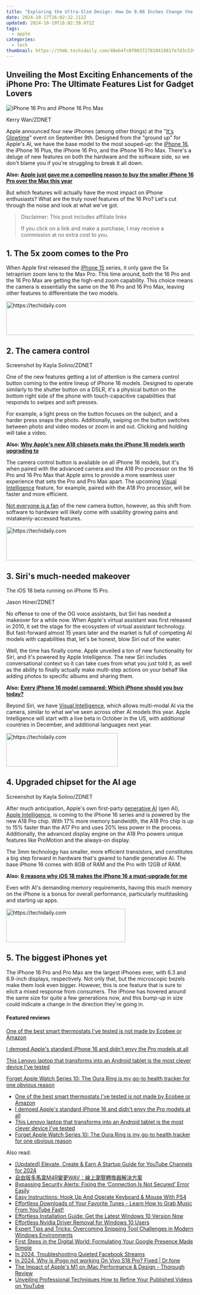 ```yaml
---
title: "Exploring the Ultra-Slim Design: How Do 0.08 Inches Change the Game for Latest iPads?"
date: 2024-10-17T16:02:32.112Z
updated: 2024-10-19T16:02:39.072Z
tags:
  - apple
categories:
  - tech
thumbnail: https://thmb.techidaily.com/48eb4fc0f083727828418817e7d3c53949a229ffb44504b07d25f967a878becd.png
---
```


## Unveiling the Most Exciting Enhancements of the iPhone Pro: The Ultimate Features List for Gadget Lovers

![iPhone 16 Pro and iPhone 16 Pro Max](https://www.zdnet.com/a/img/resize/ecdc975d54551dbb623a74b3e54441a100b1d898/2024/09/09/b0a06ebc-0118-4110-a3ef-0f8796d24d12/dsc02129.jpg?auto=webp&width=1280)

Kerry Wan/ZDNET

Apple announced four new iPhones (among other things) at the "[It's Glowtime](https://www.zdnet.com/article/everything-we-expect-at-apples-iphone-16-event-ai-features-airpods-apple-watch-series-10-more/)" event on September 9th. Designed from the "ground up" for Apple's AI, we have the base model to the most souped-up: the [iPhone 16](https://www.zdnet.com/article/when-is-the-iphone-16-coming-out-what-to-know-and-where-to-preorder/), the iPhone 16 Plus, the iPhone 16 Pro, and the iPhone 16 Pro Max. There's a deluge of new features on both the hardware and the software side, so we don't blame you if you're struggling to break it all down. 

**Also: [Apple just gave me a compelling reason to buy the smaller iPhone 16 Pro over the Max this year](https://www.zdnet.com/article/apple-just-gave-me-a-compelling-reason-to-buy-the-smaller-iphone-16-pro-over-the-max-this-year/)**

But which features will actually have the most impact on iPhone enthusiasts? What are the truly novel features of the 16 Pro? Let's cut through the noise and look at what we've got. 

>  Disclaimer: This post includes affiliate links
>
>  If you click on a link and make a purchase, I may receive a commission at no extra cost to you.
>

## 1\. The 5x zoom comes to the Pro

When Apple first released the [iPhone 15](https://www.zdnet.com/article/iphone-15-plus-review/) series, it only gave the 5x tetraprism zoom lens to the Max Pro. This time around, both the 16 Pro and the 16 Pro Max are getting the high-end zoom capability. This choice means the camera is essentially the same on the 16 Pro and 16 Pro Max, leaving other features to differentiate the two models. 

<!-- affiliate ads begin -->
<a href="https://laganoo.pxf.io/c/5597632/1657399/16446" target="_top" id="1657399">
  <img src="//a.impactradius-go.com/display-ad/16446-1657399" border="0" alt="https://techidaily.com" width="728" height="90"/>
</a>
<img height="0" width="0" src="https://laganoo.pxf.io/i/5597632/1657399/16446" style="position:absolute;visibility:hidden;" border="0" />
<!-- affiliate ads end -->

## 2\. The camera control

Screenshot by Kayla Solino/ZDNET

One of the new features getting a lot of attention is the camera control button coming to the entire lineup of iPhone 16 models. Designed to operate similarly to the shutter button on a DSLR, it's a physical button on the bottom right side of the phone with touch-capacitive capabilities that responds to swipes and soft presses. 

For example, a light press on the button focuses on the subject, and a harder press snaps the photo. Additionally, swiping on the button switches between photo and video modes or zoom in and out. Clicking and holding will take a video. 

**Also: [Why Apple's new A18 chipsets make the iPhone 16 models worth upgrading to](https://www.zdnet.com/article/why-apples-new-a18-chipsets-make-the-iphone-16-models-worth-upgrading-to/)**

The camera control button is available on all iPhone 16 models, but it's when paired with the advanced camera and the A18 Pro processor on the 16 Pro and 16 Pro Max that Apple aims to provide a more seamless user experience that sets the Pro and Pro Max apart. The upcoming [Visual Intelligence](https://www.zdnet.com/article/apple-adds-google-lens-like-visual-intelligence-to-the-iphone-16-camera/) feature, for example, paired with the A18 Pro processor, will be faster and more efficient. 

[Not everyone is a fan](https://www.zdnet.com/article/i-want-to-be-excited-about-the-iphone-16s-new-camera-button-but-cant-for-now/) of the new camera button, however, as this shift from software to hardware will likely come with usability growing pains and mistakenly-accessed features.

<!-- affiliate ads begin -->
<a href="https://dhgate.sjv.io/c/5597632/2106658/12108" target="_top" id="2106658">
  <img src="//a.impactradius-go.com/display-ad/12108-2106658" border="0" alt="https://techidaily.com" width="728" height="90"/>
</a>
<img height="0" width="0" src="https://dhgate.sjv.io/i/5597632/2106658/12108" style="position:absolute;visibility:hidden;" border="0" />
<!-- affiliate ads end -->

## 3\. Siri's much-needed makeover

The iOS 18 beta running on iPhone 15 Pro.

Jason Hiner/ZDNET

No offense to one of the OG voice assistants, but Siri has needed a makeover for a while now. When Apple's virtual assistant was first released in 2010, it set the stage for the ecosystem of virtual assistant technology. But fast-forward almost 15 years later and the market is full of competing AI models with capabilities that, let's be honest, blow Siri out of the water. 

Well, the time has finally come. Apple unveiled a ton of new functionality for Siri, and it's powered by Apple Intelligence. The new Siri includes conversational context so it can take cues from what you just told it, as well as the ability to finally actually make multi-step actions on your behalf like adding photos to specific albums and sharing them. 

**Also: [Every iPhone 16 model compared: Which iPhone should you buy today?](https://www.zdnet.com/article/every-iphone-16-model-compared-which-iphone-should-you-buy-today/)**

Beyond Siri, we have [Visual Intelligence](https://www.zdnet.com/article/apple-adds-visual-intelligence-its-answer-to-google-lens-to-the-iphone-16-camera/), which allows multi-modal AI via the camera, similar to what we've seen across other AI models this year. Apple Intelligence will start with a live beta in October in the US, with additional countries in December, and additional languages next year. 

<!-- affiliate ads begin -->
<a href="https://aligracehair.sjv.io/c/5597632/1886015/19272" target="_top" id="1886015">
  <img src="//a.impactradius-go.com/display-ad/19272-1886015" border="0" alt="https://techidaily.com" width="300" height="90"/>
</a>
<img height="0" width="0" src="https://aligracehair.sjv.io/i/5597632/1886015/19272" style="position:absolute;visibility:hidden;" border="0" />
<!-- affiliate ads end -->

## 4\. Upgraded chipset for the AI age

Screenshot by Kayla Solino/ZDNET

After much anticipation, Apple's own first-party [generative AI](https://www.zdnet.com/article/what-is-generative-ai-and-why-is-it-so-popular-heres-everything-you-need-to-know/) (gen AI), [Apple Intelligence](https://www.zdnet.com/article/what-is-apple-intelligence-everything-to-know-about-ai-features-coming-to-iphones-macs-and-ipads/), is coming to the iPhone 16 series and is powered by the new A18 Pro chip. With 17% more memory bandwidth, the A18 Pro chip is up to 15% faster than the A17 Pro and uses 20% less power in the process. Additionally, the advanced display engine on the A18 Pro powers unique features like ProMotion and the always-on display.

The 3mm technology has smaller, more efficient transistors, and constitutes a big step forward in hardware that's geared to handle generative AI. The base iPhone 16 comes with 8GB of RAM and the Pro with 12GB of RAM.

**Also: [6 reasons why iOS 18 makes the iPhone 16 a must-upgrade for me](https://www.zdnet.com/article/6-reasons-why-ios-18-makes-the-iphone-16-a-must-upgrade-for-me/)**

Even with AI's demanding memory requirements, having this much memory on the iPhone is a bonus for overall performance, particularly multitasking and starting up apps. 

<!-- affiliate ads begin -->
<a href="https://aligracehair.sjv.io/c/5597632/2135357/19272" target="_top" id="2135357">
  <img src="//a.impactradius-go.com/display-ad/19272-2135357" border="0" alt="https://techidaily.com" width="320" height="90"/>
</a>
<img height="0" width="0" src="https://aligracehair.sjv.io/i/5597632/2135357/19272" style="position:absolute;visibility:hidden;" border="0" />
<!-- affiliate ads end -->

## 5\. The biggest iPhones yet

The iPhone 16 Pro and Pro Max are the largest iPhones ever, with 6.3 and 6.9-inch displays, respectively. Not only that, but the microscopic bezels make them look even bigger. However, this is one feature that is sure to elicit a mixed response from consumers. The iPhone has hovered around the same size for quite a few generations now, and this bump-up in size could indicate a change in the direction they're going in. 

#### Featured reviews

[One of the best smart thermostats I've tested is not made by Ecobee or Amazon](https://www.zdnet.com/article/one-of-the-best-smart-thermostats-ive-tested-is-not-made-by-ecobee-or-amazon/ "One of the best smart thermostats I've tested is not made by Ecobee or Amazon")

[I demoed Apple's standard iPhone 16 and didn't envy the Pro models at all](https://www.zdnet.com/article/i-upgraded-to-the-iphone-16-plus-heres-why-its-the-model-most-people-should-buy/ "I demoed Apple's standard iPhone 16 and didn't envy the Pro models at all")

[This Lenovo laptop that transforms into an Android tablet is the most clever device I've tested](https://www.zdnet.com/article/i-tested-lenovos-windows-laptop-that-doubles-as-an-android-tablet-and-it-has-so-much-potential/ "This Lenovo laptop that transforms into an Android tablet is the most clever device I've tested")

[Forget Apple Watch Series 10: The Oura Ring is my go-to health tracker for one obvious reason](https://www.zdnet.com/article/forget-apple-watch-series-10-the-oura-ring-is-my-go-to-health-tracker-for-one-obvious-reason/ "Forget Apple Watch Series 10: The Oura Ring is my go-to health tracker for one obvious reason")

* [One of the best smart thermostats I've tested is not made by Ecobee or Amazon](https://www.zdnet.com/article/one-of-the-best-smart-thermostats-ive-tested-is-not-made-by-ecobee-or-amazon/ "One of the best smart thermostats I've tested is not made by Ecobee or Amazon")
* [I demoed Apple's standard iPhone 16 and didn't envy the Pro models at all](https://www.zdnet.com/article/i-upgraded-to-the-iphone-16-plus-heres-why-its-the-model-most-people-should-buy/ "I demoed Apple's standard iPhone 16 and didn't envy the Pro models at all")
* [This Lenovo laptop that transforms into an Android tablet is the most clever device I've tested](https://www.zdnet.com/article/i-tested-lenovos-windows-laptop-that-doubles-as-an-android-tablet-and-it-has-so-much-potential/ "This Lenovo laptop that transforms into an Android tablet is the most clever device I've tested")
* [Forget Apple Watch Series 10: The Oura Ring is my go-to health tracker for one obvious reason](https://www.zdnet.com/article/forget-apple-watch-series-10-the-oura-ring-is-my-go-to-health-tracker-for-one-obvious-reason/ "Forget Apple Watch Series 10: The Oura Ring is my go-to health tracker for one obvious reason")

<ins class="adsbygoogle"
     style="display:block"
     data-ad-format="autorelaxed"
     data-ad-client="ca-pub-7571918770474297"
     data-ad-slot="1223367746"></ins>

<ins class="adsbygoogle"
     style="display:block"
     data-ad-client="ca-pub-7571918770474297"
     data-ad-slot="8358498916"
     data-ad-format="auto"
     data-full-width-responsive="true"></ins>

<span class="atpl-alsoreadstyle">Also read:</span>
<div><ul>
<li><a href="https://facebook-record-videos.techidaily.com/updated-elevate-create-and-earn-a-startup-guide-for-youtube-channels-for-2024/"><u>[Updated] Elevate, Create & Earn A Startup Guide for YouTube Channels for 2024</u></a></li>
<li><a href="https://some-guidance.techidaily.com/m4rwav/"><u>自由版多馬韋M4R變更WAV：線上瀏覽轉換器解決方案</u></a></li>
<li><a href="https://techno-recovery.techidaily.com/bypassing-security-alerts-fixing-the-connection-is-not-secured-error-easily/"><u>Bypassing Security Alerts: Fixing the ‘Connection Is Not Secured’ Error Easily</u></a></li>
<li><a href="https://technical-tips.techidaily.com/easy-instructions-hook-up-and-operate-keyboard-and-mouse-with-ps4/"><u>Easy Instructions: Hook Up And Operate Keyboard & Mouse With PS4</u></a></li>
<li><a href="https://technical-tips.techidaily.com/effortless-downloads-of-your-favorite-tunes-learn-how-to-grab-music-from-youtube-fast/"><u>Effortless Downloads of Your Favorite Tunes - Learn How to Grab Music From YouTube Fast!</u></a></li>
<li><a href="https://technical-tips.techidaily.com/effortless-installation-guide-get-the-latest-windows-10-version-now/"><u>Effortless Installation Guide: Get the Latest Windows 10 Version Now</u></a></li>
<li><a href="https://technical-tips.techidaily.com/effortless-nvidia-driver-removal-for-windows-10-users/"><u>Effortless Nvidia Driver Removal for Windows 10 Users</u></a></li>
<li><a href="https://technical-tips.techidaily.com/expert-tips-and-tricks-overcoming-snipping-tool-challenges-in-modern-windows-environments/"><u>Expert Tips and Tricks: Overcoming Snipping Tool Challenges in Modern Windows Environments</u></a></li>
<li><a href="https://technical-tips.techidaily.com/first-steps-in-the-digital-world-formulating-your-google-presence-made-simple/"><u>First Steps in the Digital World: Formulating Your Google Presence Made Simple</u></a></li>
<li><a href="https://facebook-video-content.techidaily.com/in-2024-troubleshooting-quieted-facebook-streams/"><u>In 2024, Troubleshooting Quieted Facebook Streams</u></a></li>
<li><a href="https://change-location.techidaily.com/in-2024-why-is-ipogo-not-working-on-vivo-s18-pro-fixed-drfone-by-drfone-virtual-android/"><u>In 2024, Why is iPogo not working On Vivo S18 Pro? Fixed | Dr.fone</u></a></li>
<li><a href="https://buynow-tips.techidaily.com/the-impact-of-apples-m1-on-imac-performance-and-design-thorough-review/"><u>The Impact of Apple's M1 on iMac Performance & Design - Thorough Review</u></a></li>
<li><a href="https://youtube-clips.techidaily.com/unveiling-professional-techniques-how-to-refine-your-published-videos-on-youtube/"><u>Unveiling Professional Techniques How to Refine Your Published Videos on YouTube</u></a></li>
</ul></div>

